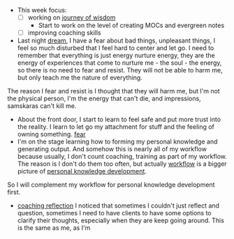 -  This week focus:
    - [ ] working on [journey of wisdom](<journey of wisdom.md>)
        - Start to work on the level of creating MOCs and evergreen notes
    - [ ] improving coaching skills
- Last night [dream](<dream.md>), I have a fear about bad things, unpleasant things, I feel so much disturbed that I feel hard to center and let go. I need to remember that everything is just energy nurture energy, they are the energy of experiences that come to nurture me - the soul - the energy, so there is no need to fear and resist. They will not be able to harm me, but only teach me the nature of everything.

The reason I fear and resist is I thought that they will harm me, but I'm not the physical person, I'm the energy that can't die, and impressions, samskaras can't kill me.
- About the front door, I start to learn to feel safe and put more trust into the reality. I learn to let go my attachment for stuff and the feeling of owning something. [fear](<fear.md>)
- I'm on the stage learning how to forming my personal knowledge and generating output. And somehow this is nearly all of my workflow because usually, I don't count coaching, training as part of my workflow. The reason is I don't do them too often, but actually [workflow](<workflow.md>) is a bigger picture of [personal knowledge development](<personal knowledge development.md>).

So I will complement my workflow for personal knowledge development first.
- [coaching reflection](<coaching reflection.md>) I noticed that sometimes I couldn't just reflect and question, sometimes I need to have clients to have some options to clarify their thoughts, especially when they are keep going around. This is the same as me, as I'm 
